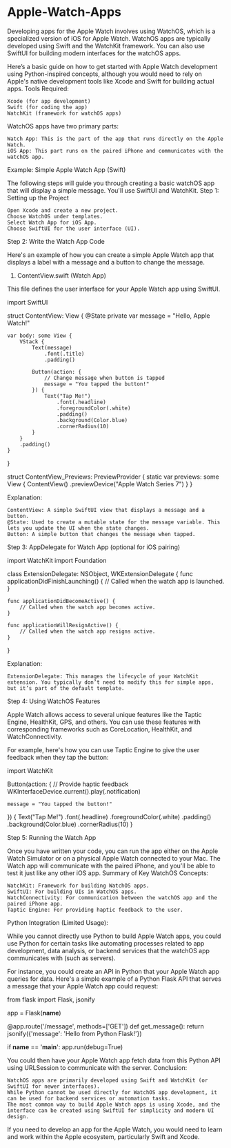 # Apple-Watch-Apps
Developing apps for the Apple Watch involves using WatchOS, which is a specialized version of iOS for Apple Watch. WatchOS apps are typically developed using Swift and the WatchKit framework. You can also use SwiftUI for building modern interfaces for the watchOS apps.

Here’s a basic guide on how to get started with Apple Watch development using Python-inspired concepts, although you would need to rely on Apple's native development tools like Xcode and Swift for building actual apps.
Tools Required:

    Xcode (for app development)
    Swift (for coding the app)
    WatchKit (framework for watchOS apps)

WatchOS apps have two primary parts:

    Watch App: This is the part of the app that runs directly on the Apple Watch.
    iOS App: This part runs on the paired iPhone and communicates with the watchOS app.

Example: Simple Apple Watch App (Swift)

The following steps will guide you through creating a basic watchOS app that will display a simple message. You'll use SwiftUI and WatchKit.
Step 1: Setting up the Project

    Open Xcode and create a new project.
    Choose WatchOS under templates.
    Select Watch App for iOS App.
    Choose SwiftUI for the user interface (UI).

Step 2: Write the Watch App Code

Here's an example of how you can create a simple Apple Watch app that displays a label with a message and a button to change the message.
1. ContentView.swift (Watch App)

This file defines the user interface for your Apple Watch app using SwiftUI.

import SwiftUI

struct ContentView: View {
    @State private var message = "Hello, Apple Watch!"

    var body: some View {
        VStack {
            Text(message)
                .font(.title)
                .padding()

            Button(action: {
                // Change message when button is tapped
                message = "You tapped the button!"
            }) {
                Text("Tap Me!")
                    .font(.headline)
                    .foregroundColor(.white)
                    .padding()
                    .background(Color.blue)
                    .cornerRadius(10)
            }
        }
        .padding()
    }
}

struct ContentView_Previews: PreviewProvider {
    static var previews: some View {
        ContentView()
            .previewDevice("Apple Watch Series 7")
    }
}

Explanation:

    ContentView: A simple SwiftUI view that displays a message and a button.
    @State: Used to create a mutable state for the message variable. This lets you update the UI when the state changes.
    Button: A simple button that changes the message when tapped.

Step 3: AppDelegate for Watch App (optional for iOS pairing)

import WatchKit
import Foundation

class ExtensionDelegate: NSObject, WKExtensionDelegate {
    func applicationDidFinishLaunching() {
        // Called when the watch app is launched.
    }

    func applicationDidBecomeActive() {
        // Called when the watch app becomes active.
    }

    func applicationWillResignActive() {
        // Called when the watch app resigns active.
    }
}

Explanation:

    ExtensionDelegate: This manages the lifecycle of your WatchKit extension. You typically don’t need to modify this for simple apps, but it’s part of the default template.

Step 4: Using WatchOS Features

Apple Watch allows access to several unique features like the Taptic Engine, HealthKit, GPS, and others. You can use these features with corresponding frameworks such as CoreLocation, HealthKit, and WatchConnectivity.

For example, here's how you can use Taptic Engine to give the user feedback when they tap the button:

import WatchKit

Button(action: {
    // Provide haptic feedback
    WKInterfaceDevice.current().play(.notification)
    
    message = "You tapped the button!"
}) {
    Text("Tap Me!")
        .font(.headline)
        .foregroundColor(.white)
        .padding()
        .background(Color.blue)
        .cornerRadius(10)
}

Step 5: Running the Watch App

Once you have written your code, you can run the app either on the Apple Watch Simulator or on a physical Apple Watch connected to your Mac. The Watch app will communicate with the paired iPhone, and you'll be able to test it just like any other iOS app.
Summary of Key WatchOS Concepts:

    WatchKit: Framework for building WatchOS apps.
    SwiftUI: For building UIs in WatchOS apps.
    WatchConnectivity: For communication between the watchOS app and the paired iPhone app.
    Taptic Engine: For providing haptic feedback to the user.

Python Integration (Limited Usage):

While you cannot directly use Python to build Apple Watch apps, you could use Python for certain tasks like automating processes related to app development, data analysis, or backend services that the watchOS app communicates with (such as servers).

For instance, you could create an API in Python that your Apple Watch app queries for data. Here's a simple example of a Python Flask API that serves a message that your Apple Watch app could request:

from flask import Flask, jsonify

app = Flask(__name__)

@app.route('/message', methods=['GET'])
def get_message():
    return jsonify({'message': 'Hello from Python Flask!'})

if __name__ == '__main__':
    app.run(debug=True)

You could then have your Apple Watch app fetch data from this Python API using URLSession to communicate with the server.
Conclusion:

    WatchOS apps are primarily developed using Swift and WatchKit (or SwiftUI for newer interfaces).
    While Python cannot be used directly for WatchOS app development, it can be used for backend services or automation tasks.
    The most common way to build Apple Watch apps is using Xcode, and the interface can be created using SwiftUI for simplicity and modern UI design.

If you need to develop an app for the Apple Watch, you would need to learn and work within the Apple ecosystem, particularly Swift and Xcode.
